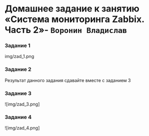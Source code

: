 # Домашнее задание к занятию «Система мониторинга Zabbix. Часть 2»- `Воронин Владислав`

### Задание 1

img/zad_1.png

### Задание 2

Результат данного задания сдавайте вместе с заданием 3

### Задание 3

![img/zad_3.png]

### Задание 4

![img/zad_4.png]
